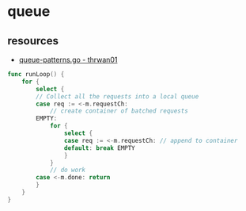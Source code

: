 # queue

## resources

- [queue-patterns.go - thrwan01](https://github.com/thrawn01/queue-patterns.go)

```go
func runLoop() {
	for {
		select {
		// Collect all the requests into a local queue
		case req := <-m.requestCh:
			// create container of batched requests
		EMPTY:
			for {
				select {
				case req := <-m.requestCh: // append to container
				default: break EMPTY
				}
			}
			// do work
		case <-m.done: return
		}
	}
}
```
